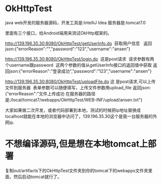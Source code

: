 # OkHttpTest

java web开发的服务器源码，开发工具是:IntelliJ Idea 服务器是:tomcat7.0

里面有三个接口，给Android端用来测试OkHttp框架的。

http://139.196.35.30:8080/OkHttpTest/getUserInfo.do  获取用户信息  
返回json:{"errorReason":"","password":"123","username":"ansen"}

http://139.196.35.30:8080/OkHttpTest/login.do  这是post请求  请求参数有两个username跟password  这两个参数的值从getUserInfo接口的返回值中获取
返回json:{"errorReason":"登录成功","password":"123","username":"ansen"}

http://139.196.35.30:8080/OkHttpTest/uploadFile.do 这
是post请求,可以上传文件到服务器  表单参数可以随便填写，上传文件参数用upload_file
返回json:{"errorReason":"文件上传成功 在服务器的路径是:/local/tomcat7/webapps/OkHttpTest/WEB-INF/upload/ansen.txt"}

大家如果做二次开发，或者代码部署到本地，测试的时候把ip地址替换成localhost就能在本地的浏览器中访问了，139.196.35.30这个是我一台服务器的外网ip.

# 不想编译源码,但是想在本地tomcat上部署
复制out/artifacts下的OkHttpTest文件夹到你的tomcat下的webapps文件夹里面，然后启动tomcat就行了。
